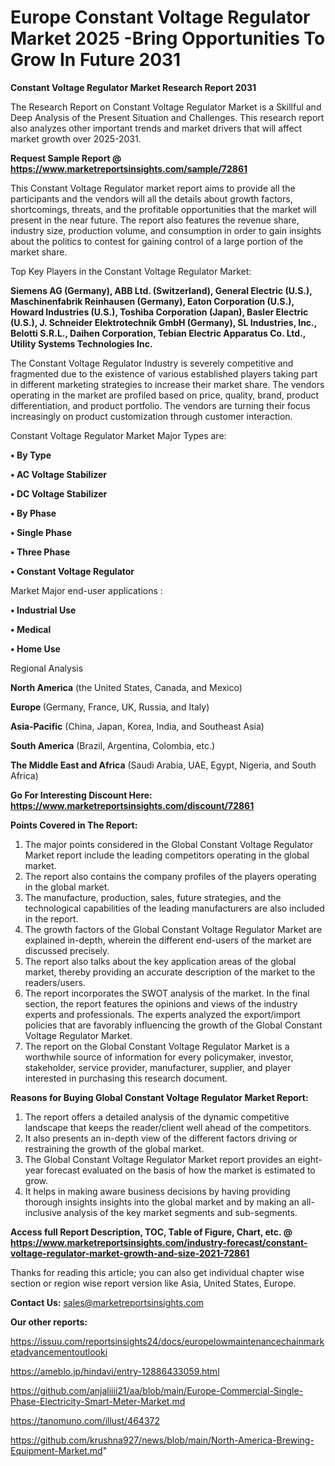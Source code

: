 # Europe Constant Voltage Regulator Market 2025 -Bring Opportunities To Grow In Future 2031

<strong>Constant Voltage Regulator Market Research Report 2031</strong>

The Research Report on Constant Voltage Regulator Market is a Skillful and Deep Analysis of the Present Situation and Challenges. This research report also analyzes other important trends and market drivers that will affect market growth over 2025-2031.

<strong>Request Sample Report @ <a href=https://www.marketreportsinsights.com/sample/72861>https://www.marketreportsinsights.com/sample/72861</a></strong>

This Constant Voltage Regulator market report aims to provide all the participants and the vendors will all the details about growth factors, shortcomings, threats, and the profitable opportunities that the market will present in the near future. The report also features the revenue share, industry size, production volume, and consumption in order to gain insights about the politics to contest for gaining control of a large portion of the market share.

Top Key Players in the Constant Voltage Regulator Market:

<strong>Siemens AG (Germany), ABB Ltd. (Switzerland), General Electric (U.S.), Maschinenfabrik Reinhausen (Germany), Eaton Corporation (U.S.), Howard Industries (U.S.), Toshiba Corporation (Japan), Basler Electric (U.S.), J. Schneider Elektrotechnik GmbH (Germany), SL Industries, Inc., Belotti S.R.L., Daihen Corporation, Tebian Electric Apparatus Co. Ltd., Utility Systems Technologies Inc.</strong>

The Constant Voltage Regulator Industry is severely competitive and fragmented due to the existence of various established players taking part in different marketing strategies to increase their market share. The vendors operating in the market are profiled based on price, quality, brand, product differentiation, and product portfolio. The vendors are turning their focus increasingly on product customization through customer interaction.

Constant Voltage Regulator Market Major Types are:

<strong>• By Type

• AC Voltage Stabilizer

• DC Voltage Stabilizer

• By Phase

• Single Phase

• Three Phase

• Constant Voltage Regulator</strong>

Market Major end-user applications :

<strong>• Industrial Use

• Medical

• Home Use</strong>

Regional Analysis

</u><strong><b>North America</b></strong> (the United States, Canada, and Mexico)

<strong><b>Europe </b></strong>(Germany, France, UK, Russia, and Italy)

<strong><b>Asia-Pacific</b></strong> (China, Japan, Korea, India, and Southeast Asia)

<strong><b>South America</b></strong> (Brazil, Argentina, Colombia, etc.)

<strong><b>The Middle East and Africa</b></strong> (Saudi Arabia, UAE, Egypt, Nigeria, and South Africa)

<strong>Go For Interesting Discount Here: <a href=https://www.marketreportsinsights.com/discount/72861>https://www.marketreportsinsights.com/discount/72861</a></strong>

<strong>Points Covered in The Report:</strong>
<ol>
  <li>The major points considered in the Global Constant Voltage Regulator Market report include the leading competitors operating in the global market.</li>
  <li>The report also contains the company profiles of the players operating in the global market.</li>
  <li>The manufacture, production, sales, future strategies, and the technological capabilities of the leading manufacturers are also included in the report.</li>
  <li>The growth factors of the Global Constant Voltage Regulator Market are explained in-depth, wherein the different end-users of the market are discussed precisely.</li>
  <li>The report also talks about the key application areas of the global market, thereby providing an accurate description of the market to the readers/users.</li>
  <li>The report incorporates the SWOT analysis of the market. In the final section, the report features the opinions and views of the industry experts and professionals. The experts analyzed the export/import policies that are favorably influencing the growth of the Global Constant Voltage Regulator Market.</li>
  <li>The report on the Global Constant Voltage Regulator Market is a worthwhile source of information for every policymaker, investor, stakeholder, service provider, manufacturer, supplier, and player interested in purchasing this research document.</li>
</ol>
<strong>Reasons for Buying Global Constant Voltage Regulator Market Report:</strong>

<ol>
  <li>The report offers a detailed analysis of the dynamic competitive landscape that keeps the reader/client well ahead of the competitors.</li>
  <li>It also presents an in-depth view of the different factors driving or restraining the growth of the global market.</li>
  <li>The Global Constant Voltage Regulator Market report provides an eight-year forecast evaluated on the basis of how the market is estimated to grow.</li>
  <li>It helps in making aware business decisions by having providing thorough insights insights into the global market and by making an all-inclusive analysis of the key market segments and sub-segments.</li>
</ol>
<strong>Access full Report Description, TOC, Table of Figure, Chart, etc. @ <a href=https://www.marketreportsinsights.com/industry-forecast/constant-voltage-regulator-market-growth-and-size-2021-72861>https://www.marketreportsinsights.com/industry-forecast/constant-voltage-regulator-market-growth-and-size-2021-72861</a></strong>


Thanks for reading this article; you can also get individual chapter wise section or region wise report version like Asia, United States, Europe.

<strong>Contact Us:</strong>
sales@marketreportsinsights.com

<strong>Our other reports:</strong>

<a href=https://issuu.com/reportsinsights24/docs/europelowmaintenancechainmarketadvancementoutlooki>https://issuu.com/reportsinsights24/docs/europelowmaintenancechainmarketadvancementoutlooki</a>

<a href=https://ameblo.jp/hindavi/entry-12886433059.html>https://ameblo.jp/hindavi/entry-12886433059.html</a>

<a href=https://github.com/anjaliiii21/aa/blob/main/Europe-Commercial-Single-Phase-Electricity-Smart-Meter-Market.md>https://github.com/anjaliiii21/aa/blob/main/Europe-Commercial-Single-Phase-Electricity-Smart-Meter-Market.md</a>

<a href=https://tanomuno.com/illust/464372>https://tanomuno.com/illust/464372</a>

<a href=https://github.com/krushna927/news/blob/main/North-America-Brewing-Equipment-Market.md>https://github.com/krushna927/news/blob/main/North-America-Brewing-Equipment-Market.md</a>"

